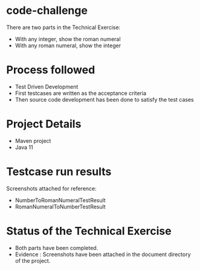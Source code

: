 # code-challenge
There are two parts in the Technical Exercise:
 - With any integer, show the roman numeral
 - With any roman numeral, show the integer

# Process followed
- Test Driven Development
- First testcases are written as the acceptance criteria
- Then source code development has been done to satisfy the test cases

# Project Details
- Maven project
- Java 11

# Testcase run results
Screenshots attached for reference:
- NumberToRomanNumeralTestResult
- RomanNumeralToNumberTestResult

# Status of the Technical Exercise
- Both parts have been completed. 
- Evidence : Screenshots have been attached in the document directory of the project. 



